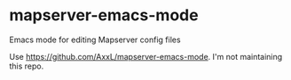 # mapserver-emacs-mode
Emacs mode for editing Mapserver config files

Use https://github.com/AxxL/mapserver-emacs-mode. I'm not maintaining this repo.
